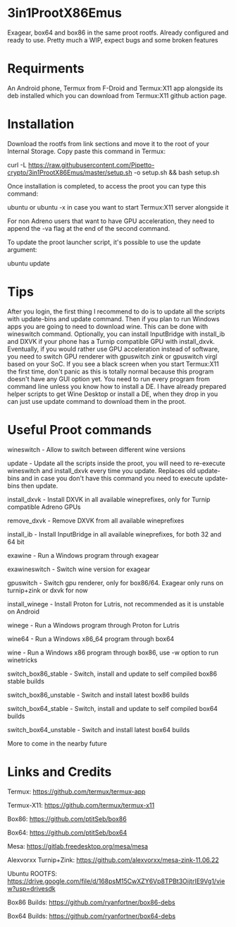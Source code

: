 # 3in1ProotX86Emus
Exagear, box64 and box86 in the same proot rootfs. Already configured and ready to use. Pretty much a WIP, expect bugs and some broken features

# Requirments

An Android phone, Termux from F-Droid and Termux:X11 app alongside its deb installed which you can download from Termux:X11 github action page.

# Installation

Download the rootfs from link sections and move it to the root of your Internal Storage. Copy paste this command in Termux:

curl -L https://raw.githubusercontent.com/Pipetto-crypto/3in1ProotX86Emus/master/setup.sh -o setup.sh && bash setup.sh

Once installation is completed, to access the proot you can type this command:

ubuntu or ubuntu -x in case you want to start Termux:X11 server alongside it

For non Adreno users that want to have GPU acceleration, they need to append the -va flag at the end of the second command.

To update the proot launcher script, it's possible to use the update argument:

ubuntu update

# Tips

After you login, the first thing I recommend to do is to update all the scripts with update-bins and update command. Then if you plan to run Windows apps you are going to need to download wine. This can be done with wineswitch command. Optionally, you can install InputBridge with install_ib and DXVK if your phone has a Turnip compatible GPU with install_dxvk. Eventually, if you would rather use GPU acceleration instead of software, you need to switch GPU renderer with gpuswitch zink or gpuswitch virgl based on your SoC. If you see a black screen when you start Termux:X11 the first time, don't panic as this is totally normal because this program doesn't have any GUI option yet. You need to run every program from command line unless you know how to install a DE. I have already prepared helper scripts to get Wine Desktop or install a DE, when they drop in you can just use update command to download them in the proot.


# Useful Proot commands

wineswitch - Allow to switch between different wine versions

update - Update all the scripts inside the proot, you will need to re-execute wineswitch and install_dxvk every time you update. Replaces old update-bins and in case you don't have this command you need to execute update-bins then update.

install_dxvk - Install DXVK in all available wineprefixes, only for Turnip compatible Adreno GPUs

remove_dxvk - Remove DXVK from all available wineprefixes

install_ib - Install InputBridge in all available wineprefixes, for both 32 and 64 bit

exawine - Run a Windows program through exagear

exawineswitch - Switch wine version for exagear

gpuswitch - Switch gpu renderer, only for box86/64. Exagear only runs on turnip+zink or dxvk for now

install_winege - Install Proton for Lutris, not recommended as it is unstable on Android

winege - Run a Windows program through Proton for Lutris

wine64 - Run a Windows x86_64 program through box64

wine - Run a Windows x86 program through box86, use -w option to run winetricks

switch_box86_stable - Switch, install and update to self compiled box86 stable builds

switch_box86_unstable - Switch and install latest box86 builds

switch_box64_stable - Switch, install and update to self compiled box64 builds

switch_box64_unstable - Switch and install latest box64 builds

More to come in the nearby future

# Links and Credits

Termux: https://github.com/termux/termux-app

Termux-X11: https://github.com/termux/termux-x11

Box86: https://github.com/ptitSeb/box86

Box64: https://github.com/ptitSeb/box64

Mesa: https://gitlab.freedesktop.org/mesa/mesa

Alexvorxx Turnip+Zink: https://github.com/alexvorxx/mesa-zink-11.06.22

Ubuntu ROOTFS: https://drive.google.com/file/d/168psM15CwXZY6Vp8TPBt3OijtrIE9Vg1/view?usp=drivesdk

Box86 Builds: https://github.com/ryanfortner/box86-debs

Box64 Builds: https://github.com/ryanfortner/box64-debs




